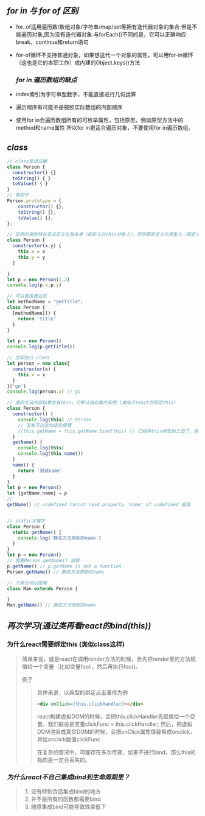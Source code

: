 ## *for in 与 for of 区别*

+ for..of适用遍历数/数组对象/字符串/map/set等拥有迭代器对象的集合.但是不能遍历对象,因为没有迭代器对象.与forEach()不同的是，它可以正确响应break、continue和return语句

+ for-of循环不支持普通对象，如果想迭代一个对象的属性，可以用for-in循环（这也是它的本职工作）或内建的Object.keys()方法

  ### *for in 遍历数组的缺点*

+ index索引为字符串型数字，不能直接进行几何运算

+ 遍历顺序有可能不是按照实际数组的内部顺序

+ 使用for in会遍历数组所有的可枚举属性，包括原型。例如原型方法中的method和name属性
  所以for in更适合遍历对象，不要使用for in遍历数组。 

## *class*

```js
// class是语法糖
class Person {
  constructor() {} 
  toString() { }
  toValue() { }
}
// 等同于
Person.prototype = {
	constructor() {},
	toString() {},
	toValue() {},
};

// 实例的属性除非显式定义在其本身（即定义在this对象上），否则都是定义在原型上（即定义在class上)
class Person {
  constructor(x,y) {
    this.x = x
    this.y = y
  }

}
let p = new Person(1,2)
console.log(p.x,p.y)

// 可以使用表达式
let methodName = "getTitle";
class Person {
  [methodName]() {
    return 'title'
  }
}

let p = new Person()
console.log(p.getTitle())

// 立即执行 class
let person = new class{
  constructor(x) {
    this.x = x
  }
}('go')
console.log(person.x) // go

// 类的方法内部如果含有this，它默认指向类的实例 (类似于react的绑定this)
class Person {
  constructor() {
    console.log(this) // Person
    // 没有下边这句话会报错
    //this.getName = this.getName.bind(this) // 已经将this绑定到上边了，执行环境如何改变都可以
  }
  getName() {
    console.log(this) 
    console.log(this.name())
  } 
  name() {
    return '测试name'
  }
}
let p = new Person()
let {getName,name} = p
// 
getName() // undefined Cannot read property 'name' of undefined 报错


// static关键字
class Person {
  static getName() {
    console.log('静态方法得到的name')
  }
}
let p = new Person()
// 需要Person.getName() 调用
p.getName() // p.getName is not a function
Person.getName() // 静态方法得到的name

// 子类也可以使用
class Man extends Person {

}
Man.getName() // 静态方法得到的name
```

## *再次学习(通过类再看react的bind(this))*

### 为什么react需要绑定this (类似class这样)

> 简单来说，就是react在调用render方法的时候，会先把render里的方法赋值给一个变量（比如变量foo），然后再执行foo()。
>
> 例子
>
> > 具体来说，以典型的绑定点击事件为例
> >
> > ```html
> > <div onClick={this.clickHandler}></div>
> > ```
> >
> > react构建虚拟DOM的时候，会把this.clickHandler先赋值给一个变量。我们假设是变量clickFunc = this.clickHandler;
> > 然后，把虚拟DOM渲染成真实DOM的时候，会把onClick属性值替换成onclick，并给onclick赋值clickFunc
> >
> > 在复杂的情况中，可能存在多次传递，如果不进行bind，那么this的指向是一定会丢失的。

### *为什么react不自己集成bind到生命周期里？*

> 1. 没有特别合适集成bind的地方
> 2. 并不是所有的函数都需要bind
> 3. 随意集成bind可能导致效率低下





